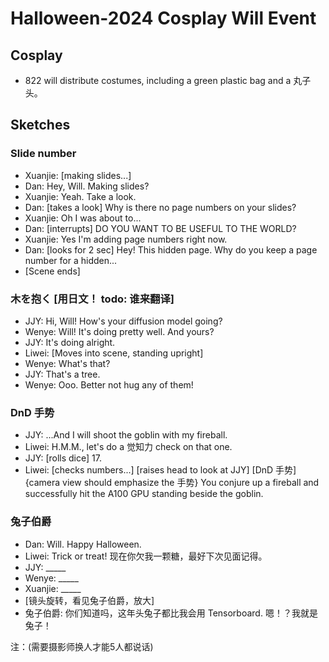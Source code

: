 # Halloween-2024 Cosplay Will Event
## Cosplay
- 822 will distribute costumes, including a green plastic bag and a 丸子头。

## Sketches
### Slide number
- Xuanjie: [making slides...]
- Dan: Hey, Will. Making slides?
- Xuanjie: Yeah. Take a look.
- Dan: [takes a look] Why is there no page numbers on your slides?
- Xuanjie: Oh I was about to...
- Dan: [interrupts] DO YOU WANT TO BE USEFUL TO THE WORLD?
- Xuanjie: Yes I'm adding page numbers right now.
- Dan: [looks for 2 sec] Hey! This hidden page. Why do you keep a page number for a hidden...  
- [Scene ends]

### 木を抱く [用日文！ todo: 谁来翻译]
- JJY: Hi, Will! How's your diffusion model going?
- Wenye: Will! It's doing pretty well. And yours?
- JJY: It's doing alright.
- Liwei: [Moves into scene, standing upright]
- Wenye: What's that?
- JJY: That's a tree.
- Wenye: Ooo. Better not hug any of them!

### DnD 手势
- JJY: ...And I will shoot the goblin with my fireball. 
- Liwei: H.M.M., let's do a 觉知力 check on that one.
- JJY: [rolls dice] 17.
- Liwei: [checks numbers...] [raises head to look at JJY] [DnD 手势] {camera view should emphasize the 手势} You conjure up a fireball and successfully hit the A100 GPU standing beside the goblin. 

### 兔子伯爵
- Dan: Will. Happy Halloween.
- Liwei: Trick or treat! 现在你欠我一颗糖，最好下次见面记得。
- JJY: _____
- Wenye: _____
- Xuanjie: _____
- [镜头旋转，看见兔子伯爵，放大]
- 兔子伯爵: 你们知道吗，这年头兔子都比我会用 Tensorboard. 嗯！？我就是兔子！

注：(需要摄影师换人才能5人都说话)
